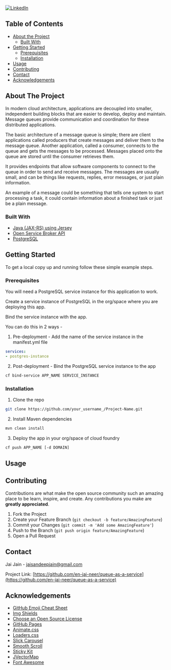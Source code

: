 [![LinkedIn][linkedin-shield]][linkedin-url]




<!-- TABLE OF CONTENTS -->
## Table of Contents

* [About the Project](#about-the-project)
  * [Built With](#built-with)
* [Getting Started](#getting-started)
  * [Prerequisites](#prerequisites)
  * [Installation](#installation)
* [Usage](#usage)
* [Contributing](#contributing)
* [Contact](#contact)
* [Acknowledgements](#acknowledgements)



<!-- ABOUT THE PROJECT -->
## About The Project

In modern cloud architecture, applications are decoupled into smaller, independent building blocks that are easier to develop, deploy and maintain. Message queues provide communication and coordination for these distributed applications. 

The basic architecture of a message queue is simple; there are client applications called producers that create messages and deliver them to the message queue. Another application, called a consumer, connects to the queue and gets the messages to be processed. Messages placed onto the queue are stored until the consumer retrieves them.

It provides endpoints that allow software components to connect to the queue in order to send and receive messages. The messages are usually small, and can be things like requests, replies, error messages, or just plain information.

An example of a message could be something that tells one system to start processing a task, it could contain information about a finished task or just be a plain message.

### Built With
* [Java (JAX-RS) using Jersey](https://eclipse-ee4j.github.io/jersey/)
* [Open Service Broker API](https://www.openservicebrokerapi.org/)
* [PostgreSQL](https://www.postgresql.org/)



<!-- GETTING STARTED -->
## Getting Started
To get a local copy up and running follow these simple example steps.

### Prerequisites

You will need a PostgreSQL service instance for this application to work. 

Create a service instance of PostgreSQL in the org/space where you are deploying this app.

Bind the service instance with the app.

You can do this in 2 ways -
1. Pre-deployment - Add the name of the service instance in the manifest.yml file   
```yml
services:
- postgres-instance
```
2. Post-deployment - Bind the PostgreSQL service instance to the app
```sh
cf bind-service APP_NAME SERVICE_INSTANCE
```

### Installation

1. Clone the repo
```sh
git clone https://github.com/your_username_/Project-Name.git
```
2. Install Maven dependencies
```sh
mvn clean install
```
3. Deploy the app in your org/space of cloud foundry
```sh
cf push APP_NAME [-d DOMAIN]
```



<!-- USAGE EXAMPLES -->
## Usage





<!-- CONTRIBUTING -->
## Contributing

Contributions are what make the open source community such an amazing place to be learn, inspire, and create. Any contributions you make are **greatly appreciated**.

1. Fork the Project
2. Create your Feature Branch (`git checkout -b feature/AmazingFeature`)
3. Commit your Changes (`git commit -m 'Add some AmazingFeature'`)
4. Push to the Branch (`git push origin feature/AmazingFeature`)
5. Open a Pull Request



<!-- CONTACT -->
## Contact

Jai Jain - jaisandeepjain@gmail.com

Project Link: [https://github.com/en-jai-neer/queue-as-a-service](https://github.com/en-jai-neer/queue-as-a-service)



<!-- ACKNOWLEDGEMENTS -->
## Acknowledgements
* [GitHub Emoji Cheat Sheet](https://www.webpagefx.com/tools/emoji-cheat-sheet)
* [Img Shields](https://shields.io)
* [Choose an Open Source License](https://choosealicense.com)
* [GitHub Pages](https://pages.github.com)
* [Animate.css](https://daneden.github.io/animate.css)
* [Loaders.css](https://connoratherton.com/loaders)
* [Slick Carousel](https://kenwheeler.github.io/slick)
* [Smooth Scroll](https://github.com/cferdinandi/smooth-scroll)
* [Sticky Kit](http://leafo.net/sticky-kit)
* [JVectorMap](http://jvectormap.com)
* [Font Awesome](https://fontawesome.com)





<!-- MARKDOWN LINKS & IMAGES -->
<!-- https://www.markdownguide.org/basic-syntax/#reference-style-links -->
[linkedin-shield]: https://img.shields.io/badge/-LinkedIn-black.svg?style=flat-square&logo=linkedin&colorB=555
[linkedin-url]: https://www.linkedin.com/in/jaijain25/
